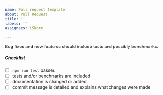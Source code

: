 ```yaml
---
name: Pull request template
about: Pull Request
title: ''
labels: ''
assignees: iSkore

---
```


Bug fixes and new features should include tests and possibly benchmarks.

##### Checklist
<!-- Remove items that do not apply. For completed items, change [ ] to [x]. -->

- [ ] `npm run test` passes
- [ ] tests and/or benchmarks are included
- [ ] documentation is changed or added
- [ ] commit message is detailed and explains what changes were made
